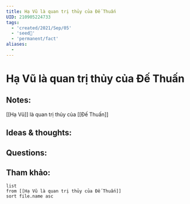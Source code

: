 ```yaml
---
title: Hạ Vũ là quan trị thủy của Đế Thuấn
UID: 210905224733
tags:
  - 'created/2021/Sep/05'
  - 'seed🥜'
  - 'permanent/fact'
aliases:
  - 
---
```

# Hạ Vũ là quan trị thủy của Đế Thuấn

## Notes:
[[Hạ Vũ]] là quan trị thủy của [[Đế Thuấn]]

## Ideas & thoughts:

## Questions:


## Tham khảo:
```dataview
list
from [[Hạ Vũ là quan trị thủy của Đế Thuấn]]
sort file.name asc
```